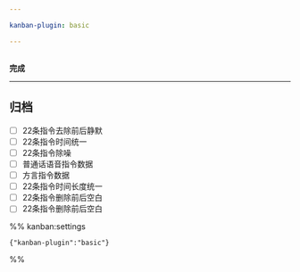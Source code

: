 ```yaml
---

kanban-plugin: basic

---
```


## 

**完成**


***

## 归档

- [ ] 22条指令去除前后静默
- [ ] 22条指令时间统一
- [ ] 22条指令除噪
- [ ] 普通话语音指令数据
- [ ] 方言指令数据
- [ ] 22条指令时间长度统一
- [ ] 22条指令删除前后空白
- [ ] 22条指令删除前后空白

%% kanban:settings
```
{"kanban-plugin":"basic"}
```
%%